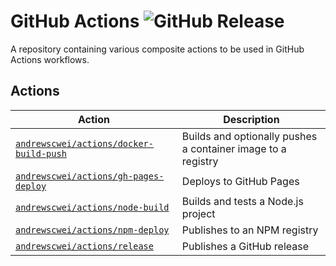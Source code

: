 # GitHub Actions ![GitHub Release](https://img.shields.io/github/v/release/andrewscwei/actions?label=latest)

A repository containing various composite actions to be used in GitHub Actions workflows.

## Actions

| Action | Description |
| ------ | ----------- |
| [`andrewscwei/actions/docker-build-push`](docker-build-push) | Builds and optionally pushes a container image to a registry |
| [`andrewscwei/actions/gh-pages-deploy`](gh-pages-deploy) | Deploys to GitHub Pages |
| [`andrewscwei/actions/node-build`](node-build) | Builds and tests a Node.js project |
| [`andrewscwei/actions/npm-deploy`](npm-deploy) | Publishes to an NPM registry |
| [`andrewscwei/actions/release`](release) | Publishes a GitHub release |
